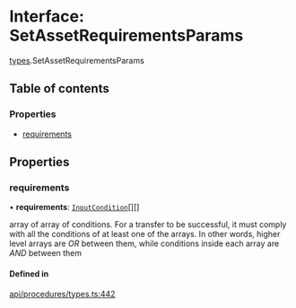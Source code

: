 # Interface: SetAssetRequirementsParams

[types](../wiki/types).SetAssetRequirementsParams

## Table of contents

### Properties

- [requirements](../wiki/types.SetAssetRequirementsParams#requirements)

## Properties

### requirements

• **requirements**: [`InputCondition`](../wiki/types#inputcondition)[][]

array of array of conditions. For a transfer to be successful, it must comply with all the conditions of at least one of the arrays.
  In other words, higher level arrays are *OR* between them, while conditions inside each array are *AND* between them

#### Defined in

[api/procedures/types.ts:442](https://github.com/PolymathNetwork/polymesh-sdk/blob/c6fe1be3/src/api/procedures/types.ts#L442)
